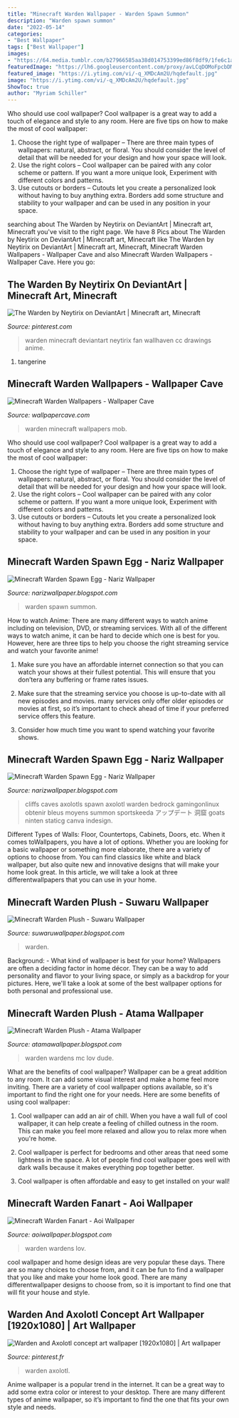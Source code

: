 ```yaml
---
title: "Minecraft Warden Wallpaper - Warden Spawn Summon"
description: "Warden spawn summon"
date: "2022-05-14"
categories:
- "Best Wallpaper"
tags: ["Best Wallpaper"]
images:
- "https://64.media.tumblr.com/b27966585aa38d014753399ed86f8df9/1fe6c1ae83d38c39-41/s1280x1920/09d23b920514dafc8ce7ae3a00cb9f372f83fe53.png"
featuredImage: "https://lh6.googleusercontent.com/proxy/avLCqDOMoFpcbDM322sB3JS78urxOi0_lQBniJ3Q4NYtyzhHWDDdYhvjdVNNiSIIESrFJvEnKwvuDJpJDew9vVuXVEuyq7Fup4jqa_uN53P6u68Az63_3KBK7UgKBN1pT0omY9VfZw3V1kTy=s0-d"
featured_image: "https://i.ytimg.com/vi/-q_XMDcAm2U/hqdefault.jpg"
image: "https://i.ytimg.com/vi/-q_XMDcAm2U/hqdefault.jpg"
ShowToc: true
author: "Myriam Schiller"
---
```



Who should use cool wallpaper?
Cool wallpaper is a great way to add a touch of elegance and style to any room. Here are five tips on how to make the most of cool wallpaper: 
1) Choose the right type of wallpaper – There are three main types of wallpapers: natural, abstract, or floral. You should consider the level of detail that will be needed for your design and how your space will look. 
2) Use the right colors – Cool wallpaper can be paired with any color scheme or pattern. If you want a more unique look, Experiment with different colors and patterns. 
3) Use cutouts or borders – Cutouts let you create a personalized look without having to buy anything extra. Borders add some structure and stability to your wallpaper and can be used in any position in your space.

	

		
searching about The Warden by Neytirix on DeviantArt | Minecraft art, Minecraft you've visit to the right page. We have 8 Pics about The Warden by Neytirix on DeviantArt | Minecraft art, Minecraft like The Warden by Neytirix on DeviantArt | Minecraft art, Minecraft, Minecraft Warden Wallpapers - Wallpaper Cave and also Minecraft Warden Wallpapers - Wallpaper Cave. Here you go:
		
    
## The Warden By Neytirix On DeviantArt | Minecraft Art, Minecraft

<img loading=lazy src="https://i.pinimg.com/originals/5b/a2/9f/5ba29f5807ce338e15093aa62c16eac9.jpg" onerror="this.onerror=null;this.src='https://tse2.mm.bing.net/th?id=OIP.ROfhrg6X8EhB7VEAkQfGKwHaEW&amp;pid=15.1';" alt="The Warden by Neytirix on DeviantArt | Minecraft art, Minecraft">

_Source: pinterest.com_

>warden minecraft deviantart neytirix fan wallhaven cc drawings anime. 

	

1. tangerine 

    
## Minecraft Warden Wallpapers - Wallpaper Cave

<img loading=lazy src="https://wallpapercave.com/wp/wp8105412.jpg" onerror="this.onerror=null;this.src='https://tse4.mm.bing.net/th?id=OIP.O37Fse993ZRDiU4_hTXn9QHaEK&amp;pid=15.1';" alt="Minecraft Warden Wallpapers - Wallpaper Cave">

_Source: wallpapercave.com_

>warden minecraft wallpapers mob. 

	

Who should use cool wallpaper?
Cool wallpaper is a great way to add a touch of elegance and style to any room. Here are five tips on how to make the most of cool wallpaper: 
1) Choose the right type of wallpaper – There are three main types of wallpapers: natural, abstract, or floral. You should consider the level of detail that will be needed for your design and how your space will look. 
2) Use the right colors – Cool wallpaper can be paired with any color scheme or pattern. If you want a more unique look, Experiment with different colors and patterns. 
3) Use cutouts or borders – Cutouts let you create a personalized look without having to buy anything extra. Borders add some structure and stability to your wallpaper and can be used in any position in your space.

    
## Minecraft Warden Spawn Egg - Nariz Wallpaper

<img loading=lazy src="https://i.ytimg.com/vi/-q_XMDcAm2U/hqdefault.jpg" onerror="this.onerror=null;this.src='https://tse1.mm.bing.net/th?id=OIP.AKZKHN3xy9CVyz8meYKa6gHaFj&amp;pid=15.1';" alt="Minecraft Warden Spawn Egg - Nariz Wallpaper">

_Source: narizwallpaper.blogspot.com_

>warden spawn summon. 

	

How to watch Anime: There are many different ways to watch anime including on television, DVD, or streaming services.
With all of the different ways to watch anime, it can be hard to decide which one is best for you. However, here are three tips to help you choose the right streaming service and watch your favorite anime!
1. Make sure you have an affordable internet connection so that you can watch your shows at their fullest potential. This will ensure that you don’tera any buffering or frame rates issues.

2. Make sure that the streaming service you choose is up-to-date with all new episodes and movies. many services only offer older episodes or movies at first, so it’s important to check ahead of time if your preferred service offers this feature.

3. Consider how much time you want to spend watching your favorite shows.

    
## Minecraft Warden Spawn Egg - Nariz Wallpaper

<img loading=lazy src="https://lh6.googleusercontent.com/proxy/jJ7p8itQtG7jbo8wDcpRComhVJOwxofN9UNoMW6MAtaMZW5pcU33A26zBEUmmF2G9g9aNsPzdIMqSgOot3DPatjczmulublctQ5WbDKE=s0-d" onerror="this.onerror=null;this.src='https://tse2.mm.bing.net/th?id=OIP.5ouSz5Nv_R5yvjXh_TP0hwHaEK&amp;pid=15.1';" alt="Minecraft Warden Spawn Egg - Nariz Wallpaper">

_Source: narizwallpaper.blogspot.com_

>cliffs caves axolotls spawn axolotl warden bedrock gamingonlinux obtenir bleus moyens summon sportskeeda アップデート 洞窟 goats ninten staticg canva indesign. 

	

Different Types of Walls: Floor, Countertops, Cabinets, Doors, etc.
When it comes toWallpapers, you have a lot of options. Whether you are looking for a basic wallpaper or something more elaborate, there are a variety of options to choose from. You can find classics like white and black wallpaper, but also quite new and innovative designs that will make your home look great. In this article, we will take a look at three differentwallpapers that you can use in your home.

    
## Minecraft Warden Plush - Suwaru Wallpaper

<img loading=lazy src="https://lh6.googleusercontent.com/proxy/avLCqDOMoFpcbDM322sB3JS78urxOi0_lQBniJ3Q4NYtyzhHWDDdYhvjdVNNiSIIESrFJvEnKwvuDJpJDew9vVuXVEuyq7Fup4jqa_uN53P6u68Az63_3KBK7UgKBN1pT0omY9VfZw3V1kTy=s0-d" onerror="this.onerror=null;this.src='https://tse1.mm.bing.net/th?id=OIP.hIr1JLnenoaBSMNm43NLLgHaDg&amp;pid=15.1';" alt="Minecraft Warden Plush - Suwaru Wallpaper">

_Source: suwaruwallpaper.blogspot.com_

>warden. 

	

Background: - What kind of wallpaper is best for your home?
Wallpapers are often a deciding factor in home décor. They can be a way to add personality and flavor to your living space, or simply as a backdrop for your pictures. Here, we'll take a look at some of the best wallpaper options for both personal and professional use.

    
## Minecraft Warden Plush - Atama Wallpaper

<img loading=lazy src="https://64.media.tumblr.com/b27966585aa38d014753399ed86f8df9/1fe6c1ae83d38c39-41/s500x750/501f78eab9beb5c513d45138d1ce78d7dfe9c802.png" onerror="this.onerror=null;this.src='https://tse4.mm.bing.net/th?id=OIP.7T0vXN-OeRJTPIF7hREFEAHaFs&amp;pid=15.1';" alt="Minecraft Warden Plush - Atama Wallpaper">

_Source: atamawallpaper.blogspot.com_

>warden wardens mc lov dude. 

	

What are the benefits of cool wallpaper?
Wallpaper can be a great addition to any room. It can add some visual interest and make a home feel more inviting. There are a variety of cool wallpaper options available, so it's important to find the right one for your needs. Here are some benefits of using cool wallpaper: 
1. Cool wallpaper can add an air of chill. When you have a wall full of cool wallpaper, it can help create a feeling of chilled outness in the room. This can make you feel more relaxed and allow you to relax more when you're home. 

2. Cool wallpaper is perfect for bedrooms and other areas that need some lightness in the space. A lot of people find cool wallpaper goes well with dark walls because it makes everything pop together better. 

3. Cool wallpaper is often affordable and easy to get installed on your wall!

    
## Minecraft Warden Fanart - Aoi Wallpaper

<img loading=lazy src="https://64.media.tumblr.com/b27966585aa38d014753399ed86f8df9/1fe6c1ae83d38c39-41/s1280x1920/09d23b920514dafc8ce7ae3a00cb9f372f83fe53.png" onerror="this.onerror=null;this.src='https://tse1.mm.bing.net/th?id=OIP.7Qca5yXrbJfY6ZBPrOJe1wHaFs&amp;pid=15.1';" alt="Minecraft Warden Fanart - Aoi Wallpaper">

_Source: aoiwallpaper.blogspot.com_

>warden wardens lov. 

	

cool wallpaper and home design ideas are very popular these days. There are so many choices to choose from, and it can be fun to find a wallpaper that you like and make your home look good. There are many differentwallpaper designs to choose from, so it is important to find one that will fit your house and style.

    
## Warden And Axolotl Concept Art Wallpaper [1920x1080] | Art Wallpaper

<img loading=lazy src="https://i.pinimg.com/736x/f5/c6/da/f5c6da42ef04c5a4692c48e2101d284b.jpg" onerror="this.onerror=null;this.src='https://tse3.mm.bing.net/th?id=OIP.dMGLIMTHOjHzLhYZmBe6RgHaEK&amp;pid=15.1';" alt="Warden and Axolotl concept art wallpaper [1920x1080] | Art wallpaper">

_Source: pinterest.fr_

>warden axolotl. 

	

Anime wallpaper is a popular trend in the internet. It can be a great way to add some extra color or interest to your desktop. There are many different types of anime wallpaper, so it’s important to find the one that fits your own style and needs.

